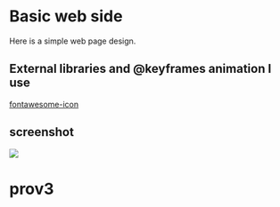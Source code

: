 <h1> Basic web side </h1>

Here is a simple web page design.

<h2>External libraries and @keyframes animation I use</h2>

<a href="https://use.fontawesome.com/releases/v5.0.13/css/all.css"> fontawesome-icon </a>

<h2>screenshot </h2>

![](screen.gif)

# prov3
